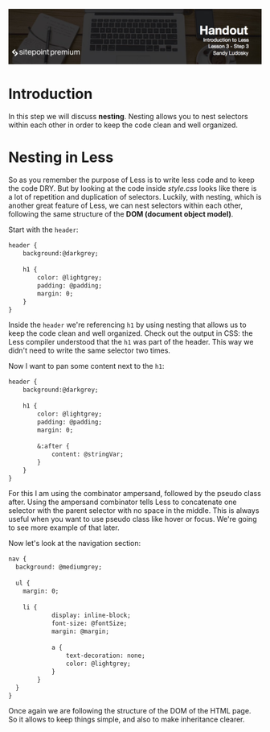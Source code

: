 ![](Introduction_to_Less/headers/3-3.jpg)
# Introduction

In this step we will discuss **nesting**. Nesting allows you to nest selectors within each other in order to keep the code clean and well organized.

# Nesting in Less

So as you remember the purpose of Less is to write less code and to keep the code DRY. But by looking at the code inside *style.css* looks like there is a lot of repetition and duplication of selectors. Luckily, with nesting, which is another great feature of Less, we can nest selectors within each other, following the same structure of the **DOM (document object model)**.

Start with the `header`:

```less
header {
	background:@darkgrey;

	h1 {
		color: @lightgrey;
		padding: @padding;
		margin: 0;
	}
}
```

Inside the `header` we're referencing `h1` by using nesting that allows us to keep the code clean and well organized. Check out the output in CSS: the Less compiler understood that the `h1` was part of the header. This way we didn't need to write the same selector two times.

Now I want to pan some content next to the `h1`:

```less
header {
	background:@darkgrey;

	h1 {
		color: @lightgrey;
		padding: @padding;
		margin: 0;

		&:after {
			content: @stringVar;
		}
	}
}
```

For this I am using the combinator ampersand, followed by the pseudo class after. Using the ampersand combinator tells Less to concatenate one selector with the parent selector with no space in the middle. This is always useful when you want to use pseudo class like hover or focus. We're going to see more example of that later.

Now let's look at the navigation section:

```less
nav {
  background: @mediumgrey; 

  ul {
  	margin: 0;

  	li {
			display: inline-block;
			font-size: @fontSize;
			margin: @margin;

			a {
				text-decoration: none;
				color: @lightgrey;
			}
		}
  }
}
```

Once again we are following the structure of the DOM of the HTML page. So it allows to keep things simple, and also to make inheritance clearer.